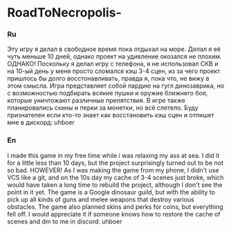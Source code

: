 # RoadToNecropolis-

### Ru 

Эту игру я делал в свободное время пока отдыхал на море. Делал я её чуть меньше 10 дней, однако проект на удивление окозался не плохим.
ОДНАКО! Поскольку я делал игру с телефона, я не использовал СКВ и на 10-ый день у меня просто сломался кэш 3-4 сцен, из за чего проект пришлось бы долго восстонавливать, правда я, пока что, не вижу в этом смысла.
Игра представляет собой пардию на гугл динозаврика, но с возможностью подбирать всякие пушки и оружие ближнего боя, которые уничтожают различные препятствия. В игре также планировались скины и перки за монетки, но всё слетело.
Буду признателен если кто-то знает как восстановить кэш сцен и отпишет мне в дискорд: uhboer


### En 

I made this game in my free time while i was relaxing my ass at sea. I did it for a little less than 10 days, but the project surprisingly turned out to be not so bad.
HOWEVER! As I was making the game from my phone, I didn't use VCS like a git, and on the 10s day my cache of 3-4 scenes just broke, which would have taken a long time to rebuild the project, although I don't see the point in it yet.
The game is a Google dinosaur guild, but with the ability to pick up all kinds of guns and melee weapons that destroy various obstacles. The game also planned skins and perks for coins, but everything fell off.
I would appreciate it if someone knows how to restore the cache of scenes and dm to me in discord: uhboer
